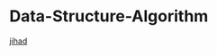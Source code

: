 # Data-Structure-Algorithm

<a href="https://github.com/kaidul/Data_Structure_and_Algorithms_Library">jihad</a>
